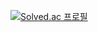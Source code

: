 [![Solved.ac 프로필](http://mazassumnida.wtf/api/v2/generate_badge?boj=dza118)](https://solved.ac/dza118)







